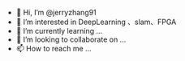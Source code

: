 - 👋 Hi, I’m @jerryzhang91
- 👀 I’m interested in DeepLearning 、slam、FPGA
- 🌱 I’m currently learning ...
- 💞️ I’m looking to collaborate on ...
- 📫 How to reach me ...

<!---
jerryzhang91/jerryzhang91 is a ✨ special ✨ repository because its `README.md` (this file) appears on your GitHub profile.
You can click the Preview link to take a look at your changes.
--->
